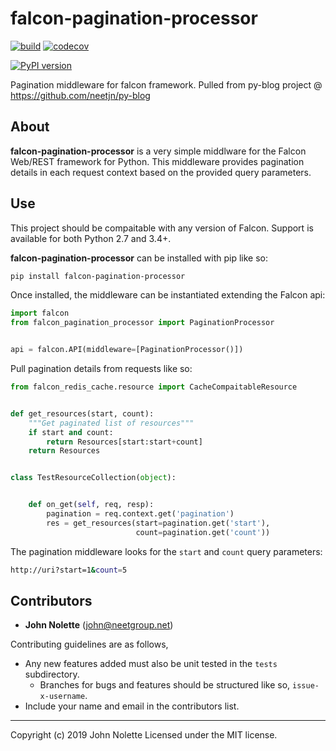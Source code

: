 # falcon-pagination-processor

[![build](https://travis-ci.org/neetjn/falcon-pagination-processor.svg?branch=master)](https://travis-ci.org/neetjn/falcon-pagination-processor)
[![codecov](https://codecov.io/gh/neetjn/falcon-pagination-processor/branch/master/graph/badge.svg)](https://codecov.io/gh/neetjn/falcon-pagination-processor)

[![PyPI version](https://badge.fury.io/py/falcon-pagination-processor.svg)](https://badge.fury.io/py/falcon-pagination-processor)

Pagination middleware for falcon framework. Pulled from py-blog project @ https://github.com/neetjn/py-blog

## About

**falcon-pagination-processor** is a very simple middlware for the Falcon Web/REST framework for Python. This middleware provides pagination details in each request context based on the provided query parameters.

## Use

This project should be compaitable with any version of Falcon. Support is available for both Python 2.7 and 3.4+.

**falcon-pagination-processor** can be installed with pip like so:

```bash
pip install falcon-pagination-processor
```

Once installed, the middleware can be instantiated extending the Falcon api:

```python
import falcon
from falcon_pagination_processor import PaginationProcessor


api = falcon.API(middleware=[PaginationProcessor()])
```

Pull pagination details from requests like so:

```python
from falcon_redis_cache.resource import CacheCompaitableResource


def get_resources(start, count):
    """Get paginated list of resources"""
    if start and count:
        return Resources[start:start+count]
    return Resources


class TestResourceCollection(object):


    def on_get(self, req, resp):
        pagination = req.context.get('pagination')
        res = get_resources(start=pagination.get('start'),
                            count=pagination.get('count'))

```

The pagination middleware looks for the `start` and `count` query parameters:

```sh
http://uri?start=1&count=5
```

## Contributors

* **John Nolette** (john@neetgroup.net)

Contributing guidelines are as follows,

* Any new features added must also be unit tested in the `tests` subdirectory.
  * Branches for bugs and features should be structured like so, `issue-x-username`.
* Include your name and email in the contributors list.

---

Copyright (c) 2019 John Nolette Licensed under the MIT license.

